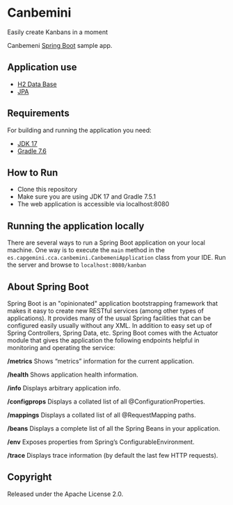 # Canbemini 
Easily create Kanbans in a moment

Canbemeni [Spring Boot](http://projects.spring.io/spring-boot/) sample app.

## Application use

- [H2 Data Base](https://www.h2database.com/html/main.html)
- [JPA](https://spring.io/projects/spring-data-jpa)

## Requirements

For building and running the application you need:

- [JDK 17](https://www.oracle.com/java/technologies/javase/jdk17-archive-downloads.html)
- [Gradle 7.6](https://gradle.org/install/)

## How to Run 

* Clone this repository 
* Make sure you are using JDK 17 and Gradle 7.5.1 
* The web application is accessible via localhost:8080


## Running the application locally

There are several ways to run a Spring Boot application on your local machine. One way is to execute the `main` method in the `es.capgemini.cca.canbemini.CanbemeniApplication` class from your IDE.
Run the server and browse to `localhost:8080/kanban`


## About Spring Boot

Spring Boot is an "opinionated" application bootstrapping framework that makes it easy to create new RESTful services (among other types of applications). It provides many of the usual Spring facilities that can be configured easily usually without any XML. In addition to easy set up of Spring Controllers, Spring Data, etc. Spring Boot comes with the Actuator module that gives the application the following endpoints helpful in monitoring and operating the service:

**/metrics** Shows “metrics” information for the current application.

**/health** Shows application health information.

**/info** Displays arbitrary application info.

**/configprops** Displays a collated list of all @ConfigurationProperties.

**/mappings** Displays a collated list of all @RequestMapping paths.

**/beans** Displays a complete list of all the Spring Beans in your application.

**/env** Exposes properties from Spring’s ConfigurableEnvironment.

**/trace** Displays trace information (by default the last few HTTP requests).


## Copyright
Released under the Apache License 2.0.

